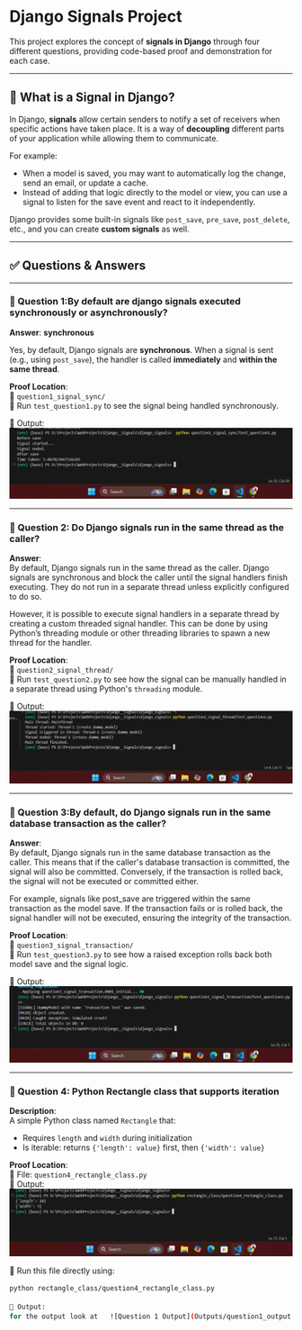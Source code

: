 # Django Signals Project

This project explores the concept of **signals in Django** through four different questions, providing code-based proof and demonstration for each case.

---

## 📘 What is a Signal in Django?

In Django, **signals** allow certain senders to notify a set of receivers when specific actions have taken place. It is a way of **decoupling** different parts of your application while allowing them to communicate.

For example:
- When a model is saved, you may want to automatically log the change, send an email, or update a cache.
- Instead of adding that logic directly to the model or view, you can use a signal to listen for the save event and react to it independently.

Django provides some built-in signals like `post_save`, `pre_save`, `post_delete`, etc., and you can create **custom signals** as well.

---

## ✅ Questions & Answers

---

### 🔹 Question 1:By default are django signals executed synchronously or asynchronously?

**Answer**: **synchronous**


Yes, by default, Django signals are **synchronous**. When a signal is sent (e.g., using `post_save`), the handler is called **immediately** and **within the same thread**.

**Proof Location**:  
📁 `question1_signal_sync/`  
📄 Run `test_question1.py` to see the signal being handled synchronously.

📸 Output:
   ![Question 1 Output](Outputs/question1_output.png)



---

### 🔹 Question 2:  Do Django signals run in the same thread as the caller?

**Answer**:  
By default, Django signals run in the same thread as the caller. Django signals are synchronous and block the caller until the signal handlers finish executing. They do not run in a separate thread unless explicitly configured to do so. 

However, it is possible to execute signal handlers in a separate thread by creating a custom threaded signal handler. This can be done by using Python’s threading module or other threading libraries to spawn a new thread for the handler.

**Proof Location**:  
📁 `question2_signal_thread/`  
📄 Run `test_question2.py` to see how the signal can be manually handled in a separate thread using Python's `threading` module.

📸 Output:
   ![Question 2 Output](Outputs/question2_output.png)


---

### 🔹 Question 3:By default, do Django signals run in the same database transaction as the caller?

**Answer**:  
By default, Django signals run in the same database transaction as the caller. This means that if the caller's database transaction is committed, the signal will also be committed. Conversely, if the transaction is rolled back, the signal will not be executed or committed either.

For example, signals like post_save are triggered within the same transaction as the model save. If the transaction fails or is rolled back, the signal handler will not be executed, ensuring the integrity of the transaction.

**Proof Location**:  
📁 `question3_signal_transaction/`  
📄 Run `test_question3.py` to see how a raised exception rolls back both model save and the signal logic.

📸 Output:
   ![Question 3 Output](Outputs/question3_output.png)


---

### 🔹 Question 4: Python Rectangle class that supports iteration

**Description**:  
A simple Python class named `Rectangle` that:
- Requires `length` and `width` during initialization
- Is iterable: returns `{'length': value}` first, then `{'width': value}`

**Proof Location**:  
📄 File: `question4_rectangle_class.py`  
📸 Output:
   ![Question 4 Output](Outputs/question4_output.png)


📄 Run this file directly using:
```bash
python rectangle_class/question4_rectangle_class.py

📸 Output:
for the output look at   ![Question 1 Output](Outputs/question1_output.png)
